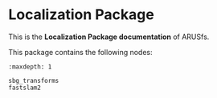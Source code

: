 # Localization Package

This is the **Localization Package documentation** of ARUSfs.

This package contains the following nodes:

```{toctree}
:maxdepth: 1

sbg_transforms
fastslam2

```